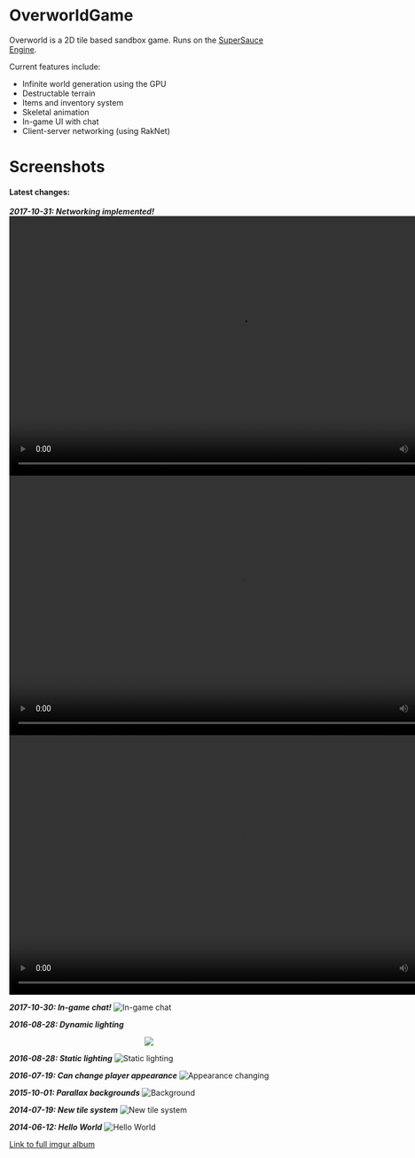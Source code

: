 # OverworldGame
Overworld is a 2D tile based sandbox game. Runs on the [SuperSauce Engine](https://github.com/bitsauce/SuperSauce-Engine).

Current features include:
* Infinite world generation using the GPU
* Destructable terrain
* Items and inventory system
* Skeletal animation
* In-game UI with chat
* Client-server networking (using RakNet)

# Screenshots
#### Latest changes:

**_2017-10-31: Networking implemented!_**
<video src="https://www.dropbox.com/s/sd4jl14pg7hjy9m/Networking_1.mp4" width="832" height="468" controls preload></video>
<video src="https://www.dropbox.com/s/2qekkset9aezf9t/Networking_2.mp4?dl=0" width="832" height="468" controls preload></video>
<video src="https://www.dropbox.com/s/pkjnunicijlgtot/Networking_3.mp4?dl=0" width="832" height="468" controls preload></video>

**_2017-10-30: In-game chat!_**
![In-game chat](https://i.imgur.com/PIUiQyo.png)

**_2016-08-28: Dynamic lighting_**
<p align="center">
  <img src="https://i.imgur.com/0deItIz.gif">
</p>

**_2016-08-28: Static lighting_**
![Static lighting](https://i.imgur.com/JsgtE0I.png)

**_2016-07-19: Can change player appearance_**
![Appearance changing](https://i.imgur.com/Xecojpd.gif)

**_2015-10-01: Parallax backgrounds_**
![Background](https://i.imgur.com/DaMxNkY.png)

**_2014-07-19: New tile system_**
![New tile system](https://i.imgur.com/jGod0Q7.png?1)

**_2014-06-12: Hello World_**
![Hello World](https://i.imgur.com/pcsmH7H.png?1)

[Link to full imgur album](https://imgur.com/a/5T1JT)

